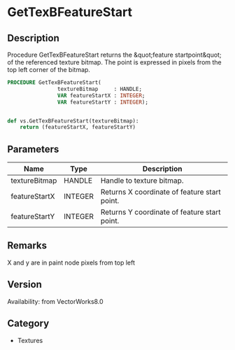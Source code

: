 # GetTexBFeatureStart

## Description
Procedure GetTexBFeatureStart returns the &amp;quot;feature startpoint&amp;quot; of the referenced texture bitmap.   The point is expressed in pixels from the top left corner of the bitmap.

```pascal
PROCEDURE GetTexBFeatureStart(
				textureBitmap     : HANDLE;
				VAR featureStartX : INTEGER;
				VAR featureStartY : INTEGER);
```

```python

def vs.GetTexBFeatureStart(textureBitmap):
    return (featureStartX, featureStartY)
```

## Parameters
|Name|Type|Description|
|---|---|---|
|textureBitmap|HANDLE|Handle to texture bitmap.|
|featureStartX|INTEGER|Returns X coordinate of feature start point.|
|featureStartY|INTEGER|Returns Y coordinate of feature start point.|

## Remarks
X and y are in paint node pixels from top left

## Version
Availability: from VectorWorks8.0
## Category
* Textures

